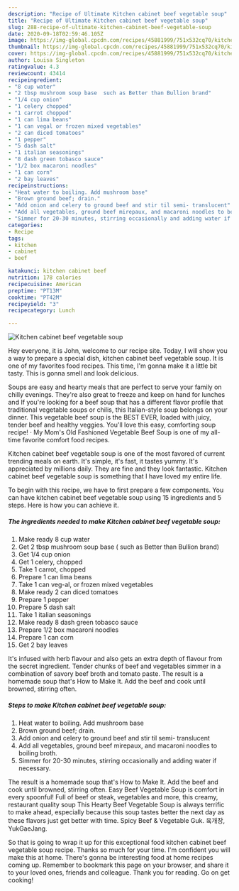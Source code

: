 ```yaml
---
description: "Recipe of Ultimate Kitchen cabinet beef vegetable soup"
title: "Recipe of Ultimate Kitchen cabinet beef vegetable soup"
slug: 288-recipe-of-ultimate-kitchen-cabinet-beef-vegetable-soup
date: 2020-09-18T02:59:46.105Z
image: https://img-global.cpcdn.com/recipes/45881999/751x532cq70/kitchen-cabinet-beef-vegetable-soup-recipe-main-photo.jpg
thumbnail: https://img-global.cpcdn.com/recipes/45881999/751x532cq70/kitchen-cabinet-beef-vegetable-soup-recipe-main-photo.jpg
cover: https://img-global.cpcdn.com/recipes/45881999/751x532cq70/kitchen-cabinet-beef-vegetable-soup-recipe-main-photo.jpg
author: Louisa Singleton
ratingvalue: 4.3
reviewcount: 43414
recipeingredient:
- "8 cup water"
- "2 tbsp mushroom soup base  such as Better than Bullion brand"
- "1/4 cup onion"
- "1 celery chopped"
- "1 carrot chopped"
- "1 can lima beans"
- "1 can vegal or frozen mixed vegetables"
- "2 can diced tomatoes"
- "1 pepper"
- "5 dash salt"
- "1 italian seasonings"
- "8 dash green tobasco sauce"
- "1/2 box macaroni noodles"
- "1 can corn"
- "2 bay leaves"
recipeinstructions:
- "Heat water to boiling. Add mushroom base"
- "Brown ground beef; drain."
- "Add onion and celery to ground beef and stir til semi- translucent"
- "Add all vegetables, ground beef mirepaux, and macaroni noodles to boiling broth."
- "Simmer for 20-30 minutes, stirring occasionally and adding water if necessary."
categories:
- Recipe
tags:
- kitchen
- cabinet
- beef

katakunci: kitchen cabinet beef 
nutrition: 178 calories
recipecuisine: American
preptime: "PT13M"
cooktime: "PT42M"
recipeyield: "3"
recipecategory: Lunch

---
```



![Kitchen cabinet beef vegetable soup](https://img-global.cpcdn.com/recipes/45881999/751x532cq70/kitchen-cabinet-beef-vegetable-soup-recipe-main-photo.jpg)

Hey everyone, it is John, welcome to our recipe site. Today, I will show you a way to prepare a special dish, kitchen cabinet beef vegetable soup. It is one of my favorites food recipes. This time, I'm gonna make it a little bit tasty. This is gonna smell and look delicious.

Soups are easy and hearty meals that are perfect to serve your family on chilly evenings. They&#39;re also great to freeze and keep on hand for lunches and If you&#39;re looking for a beef soup that has a different flavor profile that traditional vegetable soups or chilis, this Italian-style soup belongs on your dinner. This vegetable beef soup is the BEST EVER, loaded with juicy, tender beef and healthy veggies. You&#39;ll love this easy, comforting soup recipe! · My Mom&#39;s Old Fashioned Vegetable Beef Soup is one of my all-time favorite comfort food recipes.

Kitchen cabinet beef vegetable soup is one of the most favored of current trending meals on earth. It's simple, it's fast, it tastes yummy. It's appreciated by millions daily. They are fine and they look fantastic. Kitchen cabinet beef vegetable soup is something that I have loved my entire life.


To begin with this recipe, we have to first prepare a few components. You can have kitchen cabinet beef vegetable soup using 15 ingredients and 5 steps. Here is how you can achieve it.

<!--inarticleads1-->

##### The ingredients needed to make Kitchen cabinet beef vegetable soup:

1. Make ready 8 cup water
1. Get 2 tbsp mushroom soup base ( such as Better than Bullion brand)
1. Get 1/4 cup onion
1. Get 1 celery, chopped
1. Take 1 carrot, chopped
1. Prepare 1 can lima beans
1. Take 1 can veg-al, or frozen mixed vegetables
1. Make ready 2 can diced tomatoes
1. Prepare 1 pepper
1. Prepare 5 dash salt
1. Take 1 italian seasonings
1. Make ready 8 dash green tobasco sauce
1. Prepare 1/2 box macaroni noodles
1. Prepare 1 can corn
1. Get 2 bay leaves


It&#39;s infused with herb flavour and also gets an extra depth of flavour from the secret ingredient. Tender chunks of beef and vegetables simmer in a combination of savory beef broth and tomato paste. The result is a homemade soup that&#39;s How to Make It. Add the beef and cook until browned, stirring often. 

<!--inarticleads2-->

##### Steps to make Kitchen cabinet beef vegetable soup:

1. Heat water to boiling. Add mushroom base
1. Brown ground beef; drain.
1. Add onion and celery to ground beef and stir til semi- translucent
1. Add all vegetables, ground beef mirepaux, and macaroni noodles to boiling broth.
1. Simmer for 20-30 minutes, stirring occasionally and adding water if necessary.


The result is a homemade soup that&#39;s How to Make It. Add the beef and cook until browned, stirring often. Easy Beef Vegetable Soup is comfort in every spoonful! Full of beef or steak, vegetables and more, this creamy, restaurant quality soup This Hearty Beef Vegetable Soup is always terrific to make ahead, especially because this soup tastes better the next day as these flavors just get better with time. Spicy Beef &amp; Vegetable Guk. 육개장, YukGaeJang. 

So that is going to wrap it up for this exceptional food kitchen cabinet beef vegetable soup recipe. Thanks so much for your time. I'm confident you will make this at home. There's gonna be interesting food at home recipes coming up. Remember to bookmark this page on your browser, and share it to your loved ones, friends and colleague. Thank you for reading. Go on get cooking!

